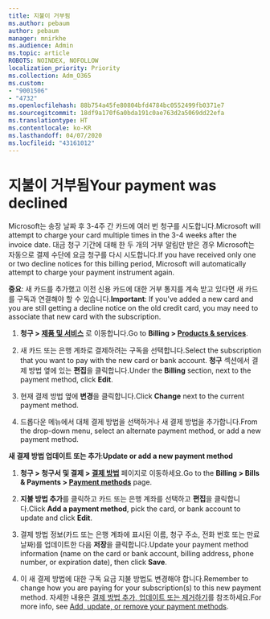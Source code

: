 ```yaml
---
title: 지불이 거부됨
ms.author: pebaum
author: pebaum
manager: mnirkhe
ms.audience: Admin
ms.topic: article
ROBOTS: NOINDEX, NOFOLLOW
localization_priority: Priority
ms.collection: Adm_O365
ms.custom:
- "9001506"
- "4732"
ms.openlocfilehash: 88b754a45fe80804bfd4784bc0552499fb0371e7
ms.sourcegitcommit: 18df9a170f6a0bda191c0ae763d2a5069dd22efa
ms.translationtype: HT
ms.contentlocale: ko-KR
ms.lasthandoff: 04/07/2020
ms.locfileid: "43161012"
---
```

# <a name="your-payment-was-declined"></a><span data-ttu-id="6befd-102">지불이 거부됨</span><span class="sxs-lookup"><span data-stu-id="6befd-102">Your payment was declined</span></span>

<span data-ttu-id="6befd-103">Microsoft는 송장 날짜 후 3-4주 간 카드에 여러 번 청구를 시도합니다.</span><span class="sxs-lookup"><span data-stu-id="6befd-103">Microsoft will attempt to charge your card multiple times in the 3-4 weeks after the invoice date.</span></span>  <span data-ttu-id="6befd-104">대금 청구 기간에 대해 한 두 개의 거부 알림만 받은 경우 Microsoft는 자동으로 결제 수단에 요금 청구를 다시 시도합니다.</span><span class="sxs-lookup"><span data-stu-id="6befd-104">If you have received only one or two decline notices for this billing period, Microsoft will automatically attempt to charge your payment instrument again.</span></span>  

<span data-ttu-id="6befd-105">**중요**: 새 카드를 추가했고 이전 신용 카드에 대한 거부 통지를 계속 받고 있다면 새 카드를 구독과 연결해야 할 수 있습니다.</span><span class="sxs-lookup"><span data-stu-id="6befd-105">**Important**: If you've added a new card and you are still getting a decline notice on the old credit card, you may need to associate that new card with the subscription.</span></span>

1. <span data-ttu-id="6befd-106">**청구 > [제품 및 서비스](https://go.microsoft.com/fwlink/p/?linkid=842054)** 로 이동합니다.</span><span class="sxs-lookup"><span data-stu-id="6befd-106">Go to **Billing > [Products & services](https://go.microsoft.com/fwlink/p/?linkid=842054)**.</span></span>

2. <span data-ttu-id="6befd-107">새 카드 또는 은행 계좌로 결제하려는 구독을 선택합니다.</span><span class="sxs-lookup"><span data-stu-id="6befd-107">Select the subscription that you want to pay with the new card or bank account.</span></span> <span data-ttu-id="6befd-108">**청구** 섹션에서 결제 방법 옆에 있는 **편집**을 클릭합니다.</span><span class="sxs-lookup"><span data-stu-id="6befd-108">Under the **Billing** section, next to the payment method, click **Edit**.</span></span>

3. <span data-ttu-id="6befd-109">현재 결제 방법 옆에 **변경**을 클릭합니다.</span><span class="sxs-lookup"><span data-stu-id="6befd-109">Click **Change** next to the current payment method.</span></span>

4. <span data-ttu-id="6befd-110">드롭다운 메뉴에서 대체 결제 방법을 선택하거나 새 결제 방법을 추가합니다.</span><span class="sxs-lookup"><span data-stu-id="6befd-110">From the drop-down menu, select an alternate payment method, or add a new payment method.</span></span>

<span data-ttu-id="6befd-111">**새 결제 방법 업데이트 또는 추가**:</span><span class="sxs-lookup"><span data-stu-id="6befd-111">**Update or add a new payment method**</span></span>

1. <span data-ttu-id="6befd-112">**청구 > 청구서 및 결제 > [결제 방법](https://go.microsoft.com/fwlink/p/?linkid=2018806)** 페이지로 이동하세요.</span><span class="sxs-lookup"><span data-stu-id="6befd-112">Go to the **Billing > Bills & Payments > [Payment methods](https://go.microsoft.com/fwlink/p/?linkid=2018806)** page.</span></span>

2. <span data-ttu-id="6befd-113">**지불 방법 추가**를 클릭하고 카드 또는 은행 계좌를 선택하고 **편집**을 클릭합니다.</span><span class="sxs-lookup"><span data-stu-id="6befd-113">Click **Add a payment method**, pick the card, or bank account to update and click **Edit**.</span></span>

3. <span data-ttu-id="6befd-114">결제 방법 정보(카드 또는 은행 계좌에 표시된 이름, 청구 주소, 전화 번호 또는 만료 날짜)를 업데이트한 다음 **저장**을 클릭합니다.</span><span class="sxs-lookup"><span data-stu-id="6befd-114">Update your payment method information (name on the card or bank account, billing address, phone number, or expiration date), then click **Save**.</span></span>

4. <span data-ttu-id="6befd-115">이 새 결제 방법에 대한 구독 요금 지불 방법도 변경해야 합니다.</span><span class="sxs-lookup"><span data-stu-id="6befd-115">Remember to change how you are paying for your subscription(s) to this new payment method.</span></span> <span data-ttu-id="6befd-116">자세한 내용은 [결제 방법 추가, 업데이트 또는 제거하기](https://go.microsoft.com/fwlink/?linkid=2118133)를 참조하세요.</span><span class="sxs-lookup"><span data-stu-id="6befd-116">For more info, see [Add, update, or remove your payment methods](https://go.microsoft.com/fwlink/?linkid=2118133).</span></span> 
